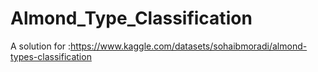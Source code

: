 # Almond_Type_Classification
A solution for :https://www.kaggle.com/datasets/sohaibmoradi/almond-types-classification
